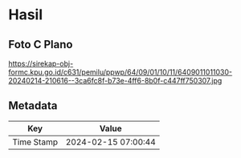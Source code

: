 # Hasil

## Foto C Plano

https://sirekap-obj-formc.kpu.go.id/c631/pemilu/ppwp/64/09/01/10/11/6409011011030-20240214-210616--3ca6fc8f-b73e-4ff6-8b0f-c447ff750307.jpg


## Metadata

| Key        | Value               |
| ---------- | ------------------- |
| Time Stamp | 2024-02-15 07:00:44 |



